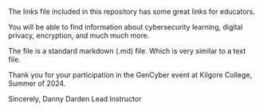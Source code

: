 The links file included in this repository has some
great links for educators.

You will be able to find information about cybersecurity
learning, digital privacy, encryption, and much much more.

The file is a standard markdown (.md) file. Which is very
similar to a text file.

Thank you for your participation in the GenCyber event at
Kilgore College, Summer of 2024.

Sincerely,
Danny Darden
Lead Instructor
